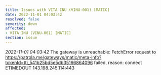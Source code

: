 ```yaml
---
title: Issues with VITA INU (VINU-001) [MATIC]
date: 2022-11-01 04:03:42
resolved: false
severity: down
affected:
- VITA INU (VINU-001) [MATIC]
section: issue
---
```


*2022-11-01 04:03:42* The gateway is unreachable: FetchError request to https://patrola.me/gateways/matic/meta-info?tokenId=tti_541b25bd5e5db35166864096 failed, reason: connect ETIMEDOUT 143.198.245.114:443